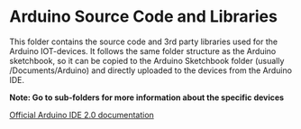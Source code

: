 # Arduino Source Code and Libraries

This folder contains the source code and 3rd party libraries used for the Arduino IOT-devices. It follows the same folder structure as the Arduino sketchbook, 
so it can be copied to the Arduino Sketchbook folder (usually /Documents/Arduino) and directly uploaded to the devices from the Arduino IDE.

**Note: Go to sub-folders for more information about the specific devices**

[Official Arduino IDE 2.0 documentation](https://docs.arduino.cc/software/ide-v2/tutorials/getting-started-ide-v2)


